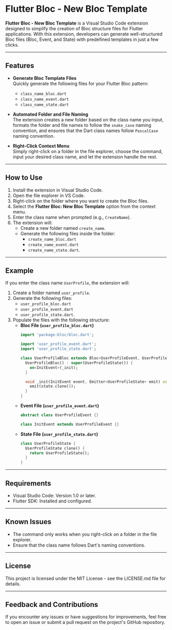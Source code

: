 # Flutter Bloc - New Bloc Template

**Flutter Bloc - New Bloc Template** is a Visual Studio Code extension designed to simplify the creation of Bloc structure files for Flutter applications. With this extension, developers can generate well-structured Bloc files (Bloc, Event, and State) with predefined templates in just a few clicks.

---

## Features

- **Generate Bloc Template Files**  
  Quickly generate the following files for your Flutter Bloc pattern:
  - `class_name_bloc.dart`
  - `class_name_event.dart`
  - `class_name_state.dart`

- **Automated Folder and File Naming**  
  The extension creates a new folder based on the class name you input, formats the folder and file names to follow the `snake_case` naming convention, and ensures that the Dart class names follow `PascalCase` naming convention.

- **Right-Click Context Menu**  
  Simply right-click on a folder in the file explorer, choose the command, input your desired class name, and let the extension handle the rest.

---

## How to Use

1. Install the extension in Visual Studio Code.
2. Open the file explorer in VS Code.
3. Right-click on the folder where you want to create the Bloc files.
4. Select the **Flutter Bloc: New Bloc Template** option from the context menu.
5. Enter the class name when prompted (e.g., `CreateName`).
6. The extension will:
   - Create a new folder named `create_name`.
   - Generate the following files inside the folder:
     - `create_name_bloc.dart`
     - `create_name_event.dart`
     - `create_name_state.dart`.

---

## Example

If you enter the class name `UserProfile`, the extension will:

1. Create a folder named `user_profile`.
2. Generate the following files:
   - `user_profile_bloc.dart`
   - `user_profile_event.dart`
   - `user_profile_state.dart`.
3. Populate the files with the following structure:
   - **Bloc File (`user_profile_bloc.dart`)**
     ```dart
     import 'package:bloc/bloc.dart';
     
     import 'user_profile_event.dart';
     import 'user_profile_state.dart';
     
     class UserProfileBloc extends Bloc<UserProfileEvent, UserProfileState> {
       UserProfileBloc() : super(UserProfileState()) {
         on<InitEvent>(_init);
       }
     
       void _init(InitEvent event, Emitter<UserProfileState> emit) async {
         emit(state.clone());
       }
     }
     ```
   - **Event File (`user_profile_event.dart`)**
     ```dart
     abstract class UserProfileEvent {}
     
     class InitEvent extends UserProfileEvent {}
     ```
   - **State File (`user_profile_state.dart`)**
     ```dart
     class UserProfileState {
       UserProfileState clone() {
         return UserProfileState();
       }
     }
     ```

---

## Requirements

- Visual Studio Code: Version 1.0 or later.
- Flutter SDK: Installed and configured.

---

## Known Issues

- The command only works when you right-click on a folder in the file explorer.
- Ensure that the class name follows Dart's naming conventions.

---

## License

This project is licensed under the MIT License - see the LICENSE.md file for details.

---

## Feedback and Contributions

If you encounter any issues or have suggestions for improvements, feel free to open an issue or submit a pull request on the project's GitHub repository.
